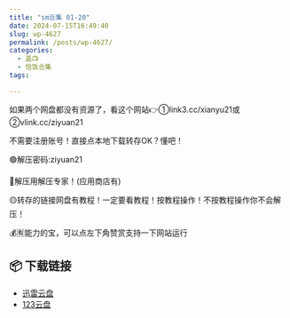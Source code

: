 ```yaml
---
title: "sm🈴集 01-20"
date: 2024-07-15T16:49:40
slug: wp-4627
permalink: /posts/wp-4627/
categories:
  - 盖📺
  - 恰饭合集
tags:

---
```


如果两个网盘都没有资源了，看这个网站👉①link3.cc/xianyu21或②vlink.cc/ziyuan21

不需要注册账号！直接点本地下载转存OK？懂吧！

🟢解压密码:ziyuan21

🔵解压用解压专家！(应用商店有)

🟡转存的链接网盘有教程！一定要看教程！按教程操作！不按教程操作你不会解压！

💰🈶能力的宝，可以点左下角赞赏支持一下网站运行

## 📦 下载链接
- [迅雷云盘](https://blziyuan21.com/pay-download/4627?key=754e19f125&down_id=0)
- [123云盘](https://blziyuan21.com/pay-download/4627?key=754e19f125&down_id=1)

